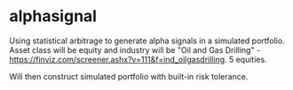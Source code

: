 # alphasignal

Using statistical arbitrage to generate alpha signals in a simulated portfolio. Asset class will be equity and industry will be "Oil and Gas Drilling" - https://finviz.com/screener.ashx?v=111&f=ind_oilgasdrilling. 5 equities.

Will then construct simulated portfolio with built-in risk tolerance.

